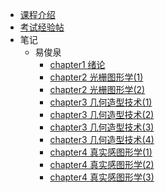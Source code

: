 - [课程介绍](docs/课内笔记/大三上/计算机图形学-选修/README.md)
- [考试经验帖](docs/课内笔记/大三上/计算机图形学-选修/考试经验帖.md)
- 笔记
  - 易俊泉
    - [chapter1 绪论](docs/课内笔记/大三上/计算机图形学-选修/笔记/易俊泉/chapter1绪论.md)
    - [chapter2 光栅图形学(1)](<docs/课内笔记/大三上/计算机图形学-选修/笔记/易俊泉/chapter2光栅图形学(1).md>)
    - [chapter2 光栅图形学(2)](<docs/课内笔记/大三上/计算机图形学-选修/笔记/易俊泉/chapter2光栅图形学(2).md>)
    - [chapter3 几何造型技术(1)](<docs/课内笔记/大三上/计算机图形学-选修/笔记/易俊泉/chapter3几何造型技术(1).md>)
    - [chapter3 几何造型技术(2)](<docs/课内笔记/大三上/计算机图形学-选修/笔记/易俊泉/chapter3几何造型技术(2).md>)
    - [chapter3 几何造型技术(3)](<docs/课内笔记/大三上/计算机图形学-选修/笔记/易俊泉/chapter3几何造型技术(3).md>)
    - [chapter3 几何造型技术(4)](<docs/课内笔记/大三上/计算机图形学-选修/笔记/易俊泉/chapter3几何造型技术(4).md>)
    - [chapter4 真实感图形学(1)](<docs/课内笔记/大三上/计算机图形学-选修/笔记/易俊泉/chapter4真实感图形学(1).md>)
    - [chapter4 真实感图形学(2)](<docs/课内笔记/大三上/计算机图形学-选修/笔记/易俊泉/chapter4真实感图形学(2).md>)
    - [chapter4 真实感图形学(3)](<docs/课内笔记/大三上/计算机图形学-选修/笔记/易俊泉/chapter4真实感图形学(3).md>)
